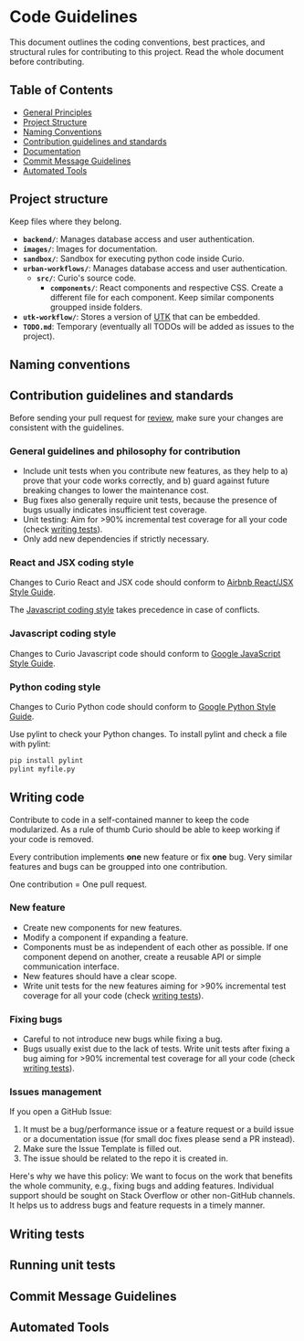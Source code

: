 # Code Guidelines

This document outlines the coding conventions, best practices, and structural rules for contributing to this project. Read the whole document before contributing.

## Table of Contents

- [General Principles](#general-principles)
- [Project Structure](#project-structure)
- [Naming Conventions](#naming-conventions)
- [Contribution guidelines and standards](#contribution-guidelines-and-standards)
- [Documentation](#documentation)
- [Commit Message Guidelines](#commit-message-guidelines)
- [Automated Tools](#automated-tools)

## Project structure

Keep files where they belong.

- **`backend/`**: Manages database access and user authentication.
- **`images/`**: Images for documentation.
- **`sandbox/`**: Sandbox for executing python code inside Curio.
- **`urban-workflows/`**: Manages database access and user authentication.
    - **`src/`**: Curio's source code.
        - **`components/`**: React components and respective CSS. Create a different file for each component. Keep similar components groupped inside folders.
- **`utk-workflow/`**: Stores a version of [UTK](https://github.com/urban-toolkit/utk) that can be embedded.
- **`TODO.md`**: Temporary (eventually all TODOs will be added as issues to the project). 

## Naming conventions

## Contribution guidelines and standards

Before sending your pull request for [review](https://github.com/urban-toolkit/curio/pulls), make sure your changes are consistent with the guidelines.

### General guidelines and philosophy for contribution

- Include unit tests when you contribute new features, as they help to a) prove that your code works correctly, and b) guard against future breaking changes to lower the maintenance cost.
- Bug fixes also generally require unit tests, because the presence of bugs usually indicates insufficient test coverage.
- Unit testing: Aim for >90% incremental test coverage for all your code (check [writing tests](#writing-tests)).
- Only add new dependencies if strictly necessary.

### React and JSX coding style

Changes to Curio React and JSX code should conform to [Airbnb React/JSX Style Guide](https://airbnb.io/javascript/react/). 

The [Javascript coding style](#javascript-coding-style) takes precedence in case of conflicts.

### Javascript coding style

Changes to Curio Javascript code should conform to [Google JavaScript Style Guide](https://google.github.io/styleguide/jsguide.html).

### Python coding style

Changes to Curio Python code should conform to [Google Python Style Guide](https://github.com/google/styleguide/blob/gh-pages/pyguide.md).

Use pylint to check your Python changes. To install pylint and check a file with pylint:

```bash
pip install pylint
pylint myfile.py
```

## Writing code

Contribute to code in a self-contained manner to keep the code modularized. As a rule of thumb Curio should be able to keep working if your code is removed.  

Every contribution implements **one** new feature or fix **one** bug. Very similar features and bugs can be groupped into one contribution.  

One contribution = One pull request.  

### New feature

- Create new components for new features. 
- Modify a component if expanding a feature.
- Components must be as independent of each other as possible. If one component depend on another, create a reusable API or simple communication interface.
- New features should have a clear scope.
- Write unit tests for the new features aiming for >90% incremental test coverage for all your code (check [writing tests](#writing-tests)).

### Fixing bugs

- Careful to not introduce new bugs while fixing a bug.
- Bugs usually exist due to the lack of tests. Write unit tests after fixing a bug aiming for >90% incremental test coverage for all your code (check [writing tests](#writing-tests)).

### Issues management

If you open a GitHub Issue:

1. It must be a bug/performance issue or a feature request or a build issue or a documentation issue (for small doc fixes please send a PR instead).
2. Make sure the Issue Template is filled out.
3. The issue should be related to the repo it is created in.

Here's why we have this policy: We want to focus on the work that benefits the whole community, e.g., fixing bugs and adding features. Individual support should be sought on Stack Overflow or other non-GitHub channels. It helps us to address bugs and feature requests in a timely manner.

## Writing tests


## Running unit tests



## Commit Message Guidelines

## Automated Tools






